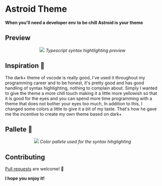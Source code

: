 # Astroid Theme
**When you'll need a developer env to be chill Astroid is your theme**

## Preview
<div align="center">
  <img src="https://user-images.githubusercontent.com/62354548/169932516-3a0aa6f5-057b-4456-a2cc-2017a63cd2b0.png" />
  <i>Typescript syntax hightlighting preview</i>
</div>

## Inspiration 💭
The dark+ theme of vscode is really good, I've used it throughout my programming career and to be honest, it's pretty good and has good handling of syntax highlighting, nothing to complain about. Simply I wanted to give the theme a more chill touch making it a little more yellowish so that it is good for the eyes and you can spend more time programming with a theme that does not bother your eyes too much, In addition to this, I changed some colors a little to give it a bit of my taste. That's how he gave me the incentive to create my own theme based on dark+

## Pallete 🎨
<div align="center">
  <img src="https://user-images.githubusercontent.com/62354548/169931198-8138f913-5f18-4548-b60b-6f60d308327f.png" />
  <i>Color pallete used for the syntax hihglighting</i>
</div>

## Contributing
[Pull requests](https://github.com/simmxns/astroid/pulls) are welcome! 🤠

**I hope you enjoy it!**
